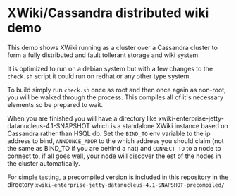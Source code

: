 # XWiki/Cassandra distributed wiki demo

This demo shows XWiki running as a cluster over a Cassandra cluster to form
a fully distributed and fault tollerant storage and wiki system.

It is optimized to run on a debian system but with a few changes to the `check.sh`
script it could run on redhat or any other type system.

To build simply run `check.sh` once as root and then once again as non-root, you
will be walked through the process. This compiles all of it's necessary elements
so be prepared to wait.

When you are finished you will have a directory like
xwiki-enterprise-jetty-datanucleus-4.1-SNAPSHOT which is a standalone XWiki
instance based on Cassandra rather than HSQL db.
Set the `BIND_TO` env variable to the ip address to bind, `ANNOUNCE_ADDR` to the
which address you should claim (not the same as BIND_TO if you are behind a nat)
and `CONNECT_TO` to a node to connect to, if all goes well, your node
will discover the est of the nodes in the cluster automatically.

For simple testing, a precompiled version is included in this repository in the
directory `xwiki-enterprise-jetty-datanucleus-4.1-SNAPSHOT-precompiled/`
